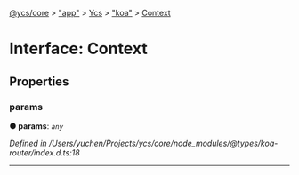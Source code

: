 [@ycs/core](../README.md) > ["app"](../modules/_app_.md) > [Ycs](../classes/_app_.ycs.md) > ["koa"](../modules/_app_.ycs._koa_.md) > [Context](../interfaces/_app_.ycs._koa_.context.md)



# Interface: Context


## Properties
<a id="params"></a>

###  params

**●  params**:  *`any`* 

*Defined in /Users/yuchen/Projects/ycs/core/node_modules/@types/koa-router/index.d.ts:18*





___


